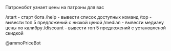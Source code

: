 Патронобот узнает цены на патроны для вас

/start - старт бота
/help - вывести список доступных команд
/top - вывести топ 5 предложений с низкой ценой
/median - вывести медиану цены по калибру
/discount - вывести топ 5 предложений c установленой скидкой

@ammoPriceBot